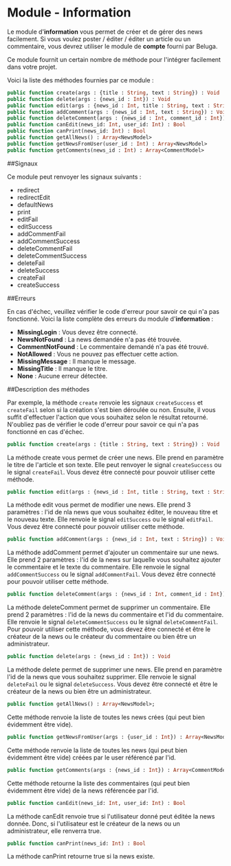 Module - Information
====================

Le module d'__information__ vous permet de créer et de gérer des news facilement. Si vous voulez poster / éditer / éditer un article ou un commentaire, vous devrez utiliser le module de __compte__ fourni par Beluga.

Ce module fournit un certain nombre de méthode pour l'intégrer facilement dans votre projet.

Voici la liste des méthodes fournies par ce module :

```Haxe
public function create(args : {title : String, text : String}) : Void
public function delete(args : {news_id : Int}) : Void
public function edit(args : {news_id : Int, title : String, text : String}) : Void
public function addComment(args : {news_id : Int, text : String}) : Void
public function deleteComment(args : {news_id : Int, comment_id : Int}) : Void
public function canEdit(news_id: Int, user_id: Int) : Bool
public function canPrint(news_id: Int) : Bool
public function getAllNews() : Array<NewsModel>
public function getNewsFromUser(user_id : Int) : Array<NewsModel>
public function getComments(news_id : Int) : Array<CommentModel>
```

##Signaux

Ce module peut renvoyer les signaux suivants :

* redirect
* redirectEdit
* defaultNews
* print
* editFail
* editSuccess
* addCommentFail
* addCommentSuccess
* deleteCommentFail
* deleteCommentSuccess
* deleteFail
* deleteSuccess
* createFail
* createSuccess

##Erreurs

En cas d'échec, veuillez vérifier le code d'erreur pour savoir ce qui n'a pas fonctionné. Voici la liste complète des erreurs du module d'__information__ :

 * __MissingLogin__ : Vous devez être connecté.
 * __NewsNotFound__ : La news demandée n'a pas été trouvée.
 * __CommentNotFound__ : Le commentaire demandé n'a pas été trouvé.
 * __NotAllowed__ : Vous ne pouvez pas effectuer cette action.
 * __MissingMessage__ : Il manque le message.
 * __MissingTitle__ : Il manque le titre.
 * __None__ : Aucune erreur détectée.


##Description des méthodes

Par exemple, la méthode `create` renvoie les signaux `createSuccess` et `createFail` selon si la création s'est bien déroulée ou non. Ensuite, il vous suffit d'effectuer l'action que vous souhaitez selon le résultat retourné. N'oubliez pas de vérifier le code d'erreur pour savoir ce qui n'a pas fonctionné en cas d'échec.

```Haxe
public function create(args : {title : String, text : String}) : Void
```

La méthode create vous permet de créer une news. Elle prend en paramètre le titre de l'article et son texte. Elle peut renvoyer le signal `createSuccess` ou le signal `createFail`. Vous devez être connecté pour pouvoir utiliser cette méthode.

```Haxe
public function edit(args : {news_id : Int, title : String, text : String}) : Void
```

La méthode edit vous permet de modifier une news. Elle prend 3 paramètres : l'id de nla news que vous souhaitez éditer, le nouveau titre et le nouveau texte. Elle renvoie le signal `editSuccess` ou le signal `editFail`. Vous devez être connecté pour pouvoir utiliser cette méthode.

```Haxe
public function addComment(args : {news_id : Int, text : String}) : Void
```

La méthode addComment permet d'ajouter un commentaire sur une news. Elle prend 2 paramètres : l'id de la news sur laquelle vous souhaitez ajouter le commentaire et le texte du commentaire. Elle renvoie le signal `addCommentSuccess` ou le signal `addCommentFail`. Vous devez être connecté pour pouvoir utiliser cette méthode.

```Haxe
public function deleteComment(args : {news_id : Int, comment_id : Int}) : Void
```

La méthode deleteComment permet de supprimer un commentaire. Elle prend 2 paramètres : l'id de la news du commentaire et l'id du commentaire. Elle renvoie le signal `deleteCommentSuccess` ou le signal `deleteCommentFail`. Pour pouvoir utiliser cette méthode, vous devez être connecté et être le créateur de la news ou le créateur du commentaire ou bien être un administrateur.

```Haxe
public function delete(args : {news_id : Int}) : Void
```

La méthode delete permet de supprimer une news. Elle prend en paramètre l'id de la news que vous souhaitez supprimer. Elle renvoie le signal `deleteFail` ou le signal `deleteSuccess`. Vous devez être connecté et être le créateur de la news ou bien être un administrateur.

```Haxe
public function getAllNews() : Array<NewsModel>;
```

Cette méthode renvoie la liste de toutes les news crées (qui peut bien évidemment être vide).

```Haxe
public function getNewsFromUser(args : {user_id : Int}) : Array<NewsModel>;
```

Cette méthode renvoie la liste de toutes les news (qui peut bien évidemment être vide) créées par le user référencé par l'id.

```Haxe
public function getComments(args : {news_id : Int}) : Array<CommentModel>;
```

Cette méthode retourne la liste des commentaires (qui peut bien évidemment être vide) de la news référencée par l'id.

```Haxe
public function canEdit(news_id: Int, user_id: Int) : Bool
```

La méthode canEdit renvoie true si l'utilisateur donné peut éditée la news donnée. Donc, si l'utilisateur est le créateur de la news ou un administrateur, elle renverra true.

```Haxe
public function canPrint(news_id: Int) : Bool
```

La méthode canPrint retourne true si la news existe.